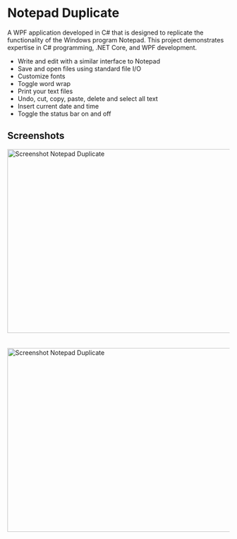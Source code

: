 # Notepad Duplicate 
A WPF application developed in C# that is designed to replicate the functionality of the Windows program Notepad. This project demonstrates expertise in C# programming, .NET Core, and WPF development. 
- Write and edit with a similar interface to Notepad
- Save and open files using standard file I/O
- Customize fonts 
- Toggle word wrap 
- Print your text files
- Undo, cut, copy, paste, delete and select all text
- Insert current date and time
- Toggle the status bar on and off

## Screenshots
<img width="722" height="417" alt="Screenshot Notepad Duplicate" src="https://github.com/user-attachments/assets/5b157c55-cb1d-4ca4-9b4f-da783f50ebe3" />
<br><br><br>
<img width="722" height="417" alt="Screenshot Notepad Duplicate" src="https://github.com/user-attachments/assets/e75c08f7-1ea0-4038-851a-408d3d9c1abf" />

